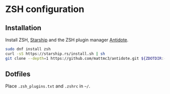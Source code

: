 # ZSH configuration

## Installation
Install ZSH, [Starship](https://starship.rs/) and the ZSH plugin manager [Antidote](https://getantidote.github.io/).

```sh
sudo dnf install zsh
curl -sS https://starship.rs/install.sh | sh
git clone --depth=1 https://github.com/mattmc3/antidote.git ${ZDOTDIR:-~}/.antidote
```

## Dotfiles
Place `.zsh_plugins.txt` and `.zshrc` in `~/`.
